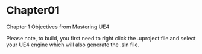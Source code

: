 # Chapter01
Chapter 1 Objectives from Mastering UE4

Please note, to build, you first need to right click the .uproject file and select your UE4 engine which will also generate the .sln file.
